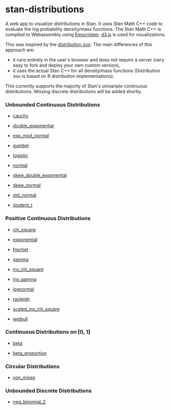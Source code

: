 # stan-distributions

A web app to visualize distributions in Stan. It uses Stan Math C++ code to evaluate the log probability density/mass functions. The Stan Math C++ is compiled to Webassembly using [Emscripten](https://emscripten.org/index.html). [d3.js](https://d3js.org/) is used for visualizations.

This was inspired by the [distribution zoo](https://github.com/ben18785/distribution-zoo). The main differences of this approach are: 
- it runs entirely in the user's browser and does not require a server (very easy to fork and deploy your own custom version),
- it uses the actual Stan C++ for all density/mass functions (Distribution zoo is based on R distribution implementations).

This currently supports the majority of Stan's univariate continuous distributions. Missing discrete distributions will be added shortly.

### Unbounded Continuous Distributions

- [cauchy](https://rok-cesnovar.github.io/stan-distributions/cauchy)

- [double_exponential](https://rok-cesnovar.github.io/stan-distributions/double_exponential)

- [exp_mod_normal](https://rok-cesnovar.github.io/stan-distributions/exp_mod_normal)

- [gumbel](https://rok-cesnovar.github.io/stan-distributions/gumbel)

- [logistic](https://rok-cesnovar.github.io/stan-distributions/logistic)

- [normal](https://rok-cesnovar.github.io/stan-distributions/normal)

- [skew_double_exponential](https://rok-cesnovar.github.io/stan-distributions/skew_double_exponential)

- [skew_normal](https://rok-cesnovar.github.io/stan-distributions/skew_normal)

- [std_normal](https://rok-cesnovar.github.io/stan-distributions/std_normal)

- [student_t](https://rok-cesnovar.github.io/stan-distributions/student_t)

### Positive Continuous Distributions

- [chi_square](https://rok-cesnovar.github.io/stan-distributions/chi_square)

- [exponential](https://rok-cesnovar.github.io/stan-distributions/exponential)

- [frechet](https://rok-cesnovar.github.io/stan-distributions/frechet)

- [gamma](https://rok-cesnovar.github.io/stan-distributions/gamma)

- [inv_chi_square](https://rok-cesnovar.github.io/stan-distributions/inv_chi_square)

- [inv_gamma](https://rok-cesnovar.github.io/stan-distributions/inv_gamma)

- [lognormal](https://rok-cesnovar.github.io/stan-distributions/lognormal)

- [rayleigh](https://rok-cesnovar.github.io/stan-distributions/rayleigh)

- [scaled_inv_chi_square](https://rok-cesnovar.github.io/stan-distributions/scaled_inv_chi_square)

- [weibull](https://rok-cesnovar.github.io/stan-distributions/weibull)

### Continuous Distributions on [0, 1]

- [beta](https://rok-cesnovar.github.io/stan-distributions/beta)

- [beta_proportion](https://rok-cesnovar.github.io/stan-distributions/beta_proportion)

### Circular Distributions

- [von_mises](https://rok-cesnovar.github.io/stan-distributions/von_mises)
### Unbounded Discrete Distributions

- [neg_binomial_2](https://rok-cesnovar.github.io/stan-distributions/neg_binomial_2)
